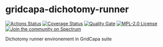 # gridcapa-dichotomy-runner
[![Actions Status](https://github.com/farao-community/gridcapa-dichotomy-runner/workflows/CI/badge.svg)](https://github.com/farao-community/gridcapa-dichotomy-runner/actions)
[![Coverage Status](https://sonarcloud.io/api/project_badges/measure?project=farao-community_gridcapa-dichotomy-runner&metric=coverage)](https://sonarcloud.io/component_measures?id=farao-community_gridcapa-dichotomy-runner&metric=coverage)
[![Quality Gate](https://sonarcloud.io/api/project_badges/measure?project=farao-community_gridcapa-dichotomy-runner&metric=alert_status)](https://sonarcloud.io/dashboard?id=farao-community_gridcapa-dichotomy-runner)
[![MPL-2.0 License](https://img.shields.io/badge/license-MPL_2.0-blue.svg)](https://www.mozilla.org/en-US/MPL/2.0/)
[![Join the community on Spectrum](https://withspectrum.github.io/badge/badge.svg)](https://spectrum.chat/farao-community)

Dichotomy runner environement in GridCapa suite
